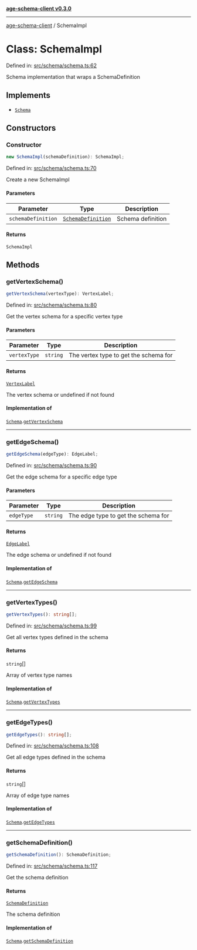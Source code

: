 [**age-schema-client v0.3.0**](../index.md)

***

[age-schema-client](/ageSchemaClient/api-generated/index.md) / SchemaImpl

# Class: SchemaImpl

Defined in: [src/schema/schema.ts:62](https://github.com/standardbeagle/ageSchemaClient/blob/main/src/schema/schema.ts#L62)

Schema implementation that wraps a SchemaDefinition

## Implements

- [`Schema`](/ageSchemaClient/api-generated/interfaces/Schema.md)

## Constructors

### Constructor

```ts
new SchemaImpl(schemaDefinition): SchemaImpl;
```

Defined in: [src/schema/schema.ts:70](https://github.com/standardbeagle/ageSchemaClient/blob/main/src/schema/schema.ts#L70)

Create a new SchemaImpl

#### Parameters

| Parameter | Type | Description |
| ------ | ------ | ------ |
| `schemaDefinition` | [`SchemaDefinition`](/ageSchemaClient/api-generated/interfaces/SchemaDefinition.md) | Schema definition |

#### Returns

`SchemaImpl`

## Methods

### getVertexSchema()

```ts
getVertexSchema(vertexType): VertexLabel;
```

Defined in: [src/schema/schema.ts:80](https://github.com/standardbeagle/ageSchemaClient/blob/main/src/schema/schema.ts#L80)

Get the vertex schema for a specific vertex type

#### Parameters

| Parameter | Type | Description |
| ------ | ------ | ------ |
| `vertexType` | `string` | The vertex type to get the schema for |

#### Returns

[`VertexLabel`](/ageSchemaClient/api-generated/interfaces/VertexLabel.md)

The vertex schema or undefined if not found

#### Implementation of

[`Schema`](/ageSchemaClient/api-generated/interfaces/Schema.md).[`getVertexSchema`](/ageSchemaClient/api-generated/interfaces/Schema.md#getvertexschema)

***

### getEdgeSchema()

```ts
getEdgeSchema(edgeType): EdgeLabel;
```

Defined in: [src/schema/schema.ts:90](https://github.com/standardbeagle/ageSchemaClient/blob/main/src/schema/schema.ts#L90)

Get the edge schema for a specific edge type

#### Parameters

| Parameter | Type | Description |
| ------ | ------ | ------ |
| `edgeType` | `string` | The edge type to get the schema for |

#### Returns

[`EdgeLabel`](/ageSchemaClient/api-generated/interfaces/EdgeLabel.md)

The edge schema or undefined if not found

#### Implementation of

[`Schema`](/ageSchemaClient/api-generated/interfaces/Schema.md).[`getEdgeSchema`](/ageSchemaClient/api-generated/interfaces/Schema.md#getedgeschema)

***

### getVertexTypes()

```ts
getVertexTypes(): string[];
```

Defined in: [src/schema/schema.ts:99](https://github.com/standardbeagle/ageSchemaClient/blob/main/src/schema/schema.ts#L99)

Get all vertex types defined in the schema

#### Returns

`string`[]

Array of vertex type names

#### Implementation of

[`Schema`](/ageSchemaClient/api-generated/interfaces/Schema.md).[`getVertexTypes`](/ageSchemaClient/api-generated/interfaces/Schema.md#getvertextypes)

***

### getEdgeTypes()

```ts
getEdgeTypes(): string[];
```

Defined in: [src/schema/schema.ts:108](https://github.com/standardbeagle/ageSchemaClient/blob/main/src/schema/schema.ts#L108)

Get all edge types defined in the schema

#### Returns

`string`[]

Array of edge type names

#### Implementation of

[`Schema`](/ageSchemaClient/api-generated/interfaces/Schema.md).[`getEdgeTypes`](/ageSchemaClient/api-generated/interfaces/Schema.md#getedgetypes)

***

### getSchemaDefinition()

```ts
getSchemaDefinition(): SchemaDefinition;
```

Defined in: [src/schema/schema.ts:117](https://github.com/standardbeagle/ageSchemaClient/blob/main/src/schema/schema.ts#L117)

Get the schema definition

#### Returns

[`SchemaDefinition`](/ageSchemaClient/api-generated/interfaces/SchemaDefinition.md)

The schema definition

#### Implementation of

[`Schema`](/ageSchemaClient/api-generated/interfaces/Schema.md).[`getSchemaDefinition`](/ageSchemaClient/api-generated/interfaces/Schema.md#getschemadefinition)
